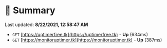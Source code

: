 # 📖 Summary
Last updated: **8/22/2021, 12:58:47 AM**

- `GET` [https://uptimerfree.tk](https://uptimerfree.tk) - **Up** (634ms)
- `GET` [https://monitoruptimer.tk](https://monitoruptimer.tk) - **Up** (387ms)
